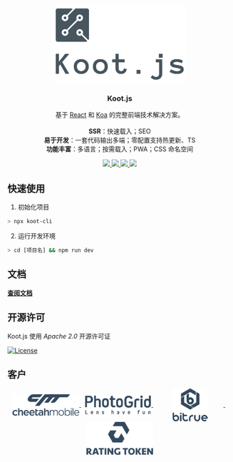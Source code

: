 <!-- # Koot  -->
<p align="center">
    <a href="https://koot.js.org">
        <img alt="koot" src="./docs/assets/logo.png" width="300">
    </a>
</p>

<h3 align="center">
    Koot.js
</h3>

<p align="center">
    基于 <a href="https://facebook.github.io/react">React</a> 和 <a href="https://koa.bootcss.com/">Koa</a> 的完整前端技术解决方案。
<br /><br/>
<strong>SSR</strong>：快速载入；SEO
<br />
<strong>易于开发</strong>：一套代码输出多端；零配置支持热更新、TS
<br />
<strong>功能丰富</strong>：多语言；按需载入；PWA；CSS 命名空间
</p>

<p align="center">
    <a href="https://www.npmjs.com/package/koot">
        <img src="https://img.shields.io/npm/v/koot.svg?style=flat-square">
    </a>
    <a href="https://www.npmjs.com/package/koot">
        <img src="https://img.shields.io/npm/dm/koot.svg?style=flat-square">
    </a>
    <a href="https://travis-ci.org/cmux/koot">
        <img src="https://img.shields.io/travis/cmux/koot/master.svg?style=flat-square">
    </a>
    <a href="https://lernajs.io/">
        <img src="https://img.shields.io/badge/maintained%20with-lerna-cc00ff.svg">
    </a>
</p>

## 快速使用

1. 初始化项目

```bash
> npx koot-cli
```

2. 运行开发环境

```bash
> cd [项目名] && npm run dev
```

## 文档

**[查阅文档](https://koot.js.org)**

## 开源许可

Koot.js 使用 _Apache 2.0_ 开源许可证

[![License](https://img.shields.io/badge/License-Apache%202.0-yellowgreen.svg)](https://opensource.org/licenses/Apache-2.0)

## 客户

<p align="center">
    <a href="https://www.cmcm.com">
        <img alt="Cheetah Mobile" src="./docs/assets/logos/cm.png" width="150" height="75" style="vertical-align:middle;object-fit:contain">
    </a>
    &nbsp;
    <a href="https://www.photogrid.app/">
        <img alt="PhotoGrid" src="./docs/assets/logos/photogrid.png" width="150" height="75" style="vertical-align:middle;object-fit:contain">
    </a>
    &nbsp;
    <a href="https://www.bitrue.com/">
        <img alt="Bitrue" src="./docs/assets/logos/bitrue.png" width="150" height="75" style="vertical-align:middle;object-fit:contain">
    </a>
    &nbsp;
    <a href="https://www.ratingtoken.net/">
        <img alt="RatingToken" src="./docs/assets/logos/ratingtoken.png" width="150" height="75" style="vertical-align:middle;object-fit:contain">
    </a>
</p>
